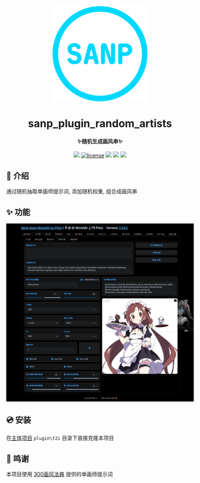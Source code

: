 <p align="center" >
  <img src="./images/logo.png" width="256" height="256" alt="SANP"></a>
</p>
<h1 align="center">sanp_plugin_random_artists</h1>
<h4 align="center">✨随机生成画风串✨</h4>

<p align="center">
    <img src="https://img.shields.io/badge/Python-3.10+-blue">
    <a href="https://github.com/zhulinyv/sanp_plugin_random_artists/raw/main/LICENSE"><img src="https://img.shields.io/github/license/zhulinyv/sanp_plugin_random_artists" alt="license"></a>
    <img src="https://img.shields.io/github/issues/zhulinyv/sanp_plugin_random_artists">
    <img src="https://img.shields.io/github/stars/zhulinyv/sanp_plugin_random_artists">
    <img src="https://img.shields.io/github/forks/zhulinyv/sanp_plugin_random_artists">
</p>

## 💬 介绍

通过随机抽取单画师提示词, 添加随机权重, 组合成画风串

## ✨ 功能

![iamge](./images/1.png)

## 💿 安装

在[主体项目](https://github.com/zhulinyv/Semi-Auto-NovelAI-to-Pixiv) `plugin\t2i` 目录下直接克隆本项目

## 🤝 鸣谢

本项目使用 [300画风法典](https://docs.qq.com/sheet/DZWZMemxNZkpVR0VB) 提供的单画师提示词